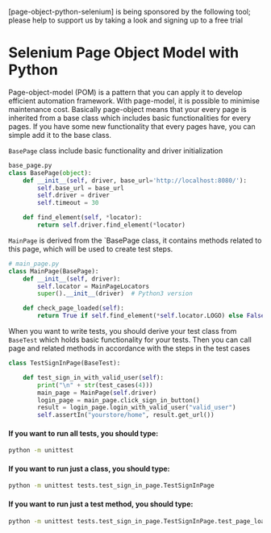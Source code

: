 [page-object-python-selenium] is being sponsored by the following tool; please help to support us by taking a look and signing up to a free trial


# Selenium Page Object Model with Python 

Page-object-model (POM) is a pattern that you can apply it to develop efficient automation framework. With page-model, it is possible to minimise maintenance cost. Basically page-object means that your every page is inherited from a base class which includes basic functionalities for every pages. If you have some new functionality that every pages have, you can simple add it to the base class.

`BasePage` class include basic functionality and driver initialization
```python
base_page.py
class BasePage(object):
    def __init__(self, driver, base_url='http://localhost:8080/'):
        self.base_url = base_url
        self.driver = driver
        self.timeout = 30

    def find_element(self, *locator):
        return self.driver.find_element(*locator)
```

`MainPage` is derived from the `BasePage class, it contains methods related to this page, which will be used to create test steps.
```python
# main_page.py
class MainPage(BasePage):
    def __init__(self, driver):
        self.locator = MainPageLocators
        super().__init__(driver)  # Python3 version

    def check_page_loaded(self):
        return True if self.find_element(*self.locator.LOGO) else False
```

When you want to write tests, you should derive your test class from `BaseTest` which holds basic functionality for your tests. Then you can call  page and related methods in accordance with the steps in the test cases
```python
class TestSignInPage(BaseTest):

    def test_sign_in_with_valid_user(self):
        print("\n" + str(test_cases(4)))
        main_page = MainPage(self.driver)
        login_page = main_page.click_sign_in_button()
        result = login_page.login_with_valid_user("valid_user")
        self.assertIn("yourstore/home", result.get_url())
```

#### If you want to run all tests, you should type: 
```sh
python -m unittest 
```


#### If you want to run just a class, you should type: 
```sh
python -m unittest tests.test_sign_in_page.TestSignInPage
```

#### If you want to run just a test method, you should type: 
```sh
python -m unittest tests.test_sign_in_page.TestSignInPage.test_page_load
```
